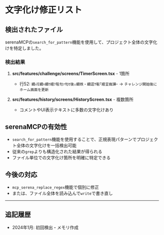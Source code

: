 # 文字化け修正リスト

## 検出されたファイル
serenaMCPの`search_for_pattern`機能を使用して、プロジェクト全体の文字化けを特定しました。

### 検出結果
1. **src/features/challenge/screens/TimerScreen.tsx** - 1箇所
   - 行52: `繝√Ε繝ｬ繝ｳ繧ｸ髢句ｧ句ｾ後↓繝帙・繝逕ｻ髱｢繧呈峩譁ｰ` → `チャレンジ開始後にホーム画面を更新`

2. **src/features/history/screens/HistoryScreen.tsx** - 複数箇所
   - コメントやUI表示テキストに多数の文字化けあり

## serenaMCPの有効性
- `search_for_pattern`機能を使用することで、正規表現パターンでプロジェクト全体の文字化けを一括検出可能
- 従来の`grep`よりも構造化された結果が得られる
- ファイル単位での文字化け箇所を明確に特定できる

## 今後の対応
- `mcp_serena_replace_regex`機能で個別に修正
- または、ファイル全体を読み込んで`write`で書き直し

---

## 追記履歴
- 2024年1月: 初回検出・メモリ作成
